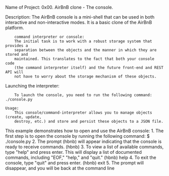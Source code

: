 Name of Project: 0x00. AirBnB clone - The console.

Description: The AirBnB console is a mini-shell that can be used in both interactive and 
	     non-interactive modes. It is a basic clone of the AirBnB platform.

		command interpreter or console:
		The initial task is to work with a robust storage system that provides a 
		separation between the objects and the manner in which they are stored and 
		maintained. This translates to the fact that both your console code 
		(the command interpreter itself) and the future front-end and REST API will 
		not have to worry about the storage mechanism of these objects.


Launching the interpreter:
	
		
		To launch the console, you need to run the following command: ./console.py
	
	Usage:
		This console/command-interpreter allows you to manage objects (create, update,
		destroy, etc.) and store and persist these objects to a JSON file.



This example demonstrates how to open and use the AirBnB console:
		1. The first step is to open the console by running the following command:
		   $ ./console.py
		2. The prompt (hbnb) will appear indicating that the console is ready to receive commands.
		   (hbnb)
		3. To view a list of available commands, type "help" and press enter. 
		   This will display a list of documented commands, including "EOF," "help," and "quit."
		   (hbnb) help
		4. To exit the console, type "quit" and press enter.
		   (hbnb) exit
		5. The prompt will disappear, and you will be back at the command line

		
		   
